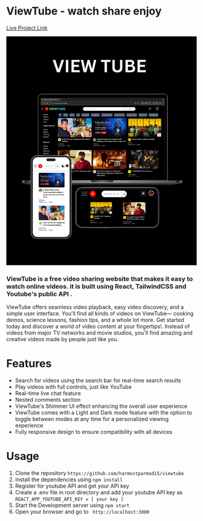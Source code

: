 # ViewTube - watch share enjoy

[Live Project Link](https://viewtube-two.vercel.app/)

![image](/src/images/view-tube.png "preview site ")

### ViewTube is a free video sharing website that makes it easy to watch online videos. it is built using React, TailwindCSS and Youtube's public API .

ViewTube offers seamless video playback, easy video discovery, and a simple user interface.
You'll find all kinds of videos on ViewTube— cooking demos, science lessons, fashion tips, and a whole lot more.
Get started today and discover a world of video content at your fingertips!.
Instead of videos from major TV networks and movie studios, you'll find amazing and creative videos made by people just like you.

# Features

- Search for videos using the search bar for real-time search results
- Play videos with full controls, just like YouTube
- Real-time live chat feature
- Nested comments section
- ViewTube's Shimmer UI effect enhancing the overall user experience
- ViewTube comes with a Light and Dark mode feature with the option to toggle between modes at any time for a personalized viewing experience
- Fully responsive design to ensure compatibility with all devices

# Usage

1. Clone the repository `https://github.com/harmostparmod15/viewtube `
2. Install the dependencies using `npm install`
3. Register for youtube API and get your API key
4. Create a .env file in root directory and add your youtube API key as `REACT_APP_YOUTUBE_API_KEY = [ your key ]`
5. Start the Development server using `npm start`
6. Open your browser and go to ` http://localhost:3000`
